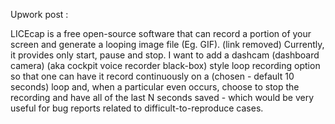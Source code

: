 Upwork post : 

LICEcap is a free open-source software that can record a portion of your screen and generate a looping image file (Eg. GIF). (link removed) Currently, it provides only start, pause and stop. I want to add a dashcam (dashboard camera) (aka cockpit voice recorder black-box) style loop recording option so that one can have it record continuously on a (chosen - default 10 seconds) loop and, when a particular even occurs, choose to stop the recording and have all of the last N seconds saved - which would be very useful for bug reports related to difficult-to-reproduce cases.
